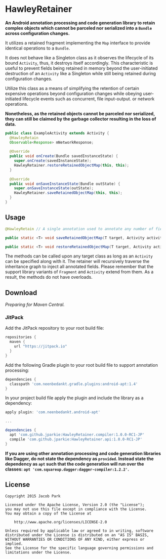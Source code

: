 # HawleyRetainer
**An Android annotation processing and code generation library to retain complex objects which cannot be parceled nor serialized into a `Bundle` across configuration changes.**

It utilizes a retained fragment implementing the `Map` interface to provide identical operations to a `Bundle`. 

It does not behave like a Singleton class as it observes the lifecycle of its bound `Activity`, thus, it destroys itself accordingly. This characteristic is useful to prevent fields being retained in memory beyond the user-initiated destruction of an `Activity` like a Singleton while still being retained during configuration changes. 

Utilize this class as a means of simplifying the retention of certain expensive operations beyond configuration changes while obeying user-initiated lifecycle events such as concurrent, file input-output. or network operations. 

**Nonetheless, as the retained objects cannot be parceled nor serialized, they can still be claimed by the garbage collector resulting in the loss of data.**

```java
public class ExampleActivity extends Activity {
  @HawleyRetain
  Observable<Response> mNetworkResponse;
  
  @Override
  public void onCreate(Bundle savedInstanceState) {
    super.onCreate(savedInstanceState);
    HawleyRetainer.restoreRetainedObjectMap(this, this);
  }
  
  @Override
  public void onSaveInstanceState(Bundle outState) {
    super.onSaveInstanceState(outState);
    HawleyRetainer.saveRetainedObjectMap(this, this);
  }
}
```

## Usage
```java
@HawleyRetain // A single annotation used to annotate any number of fields which you want to retain.

public static <T> void saveRetainedObjectMap(T target, Activity activity);

public static <T> void restoreRetainedObjectMap(T target, Activity activity);
```

The methods can be called upon any target class as long as an `Activity` can be specified along with it. The retainer will recursively traverse the inheritance graph to inject all annotated fields. Please remember that the support library variants of `Fragment` and `Activity` extend from them. As a result, the methods do not have overloads.

## Download
*Preparing for Maven Central.*

### JitPack

Add the JitPack repository to your root build file:
```groovy
repositories {
  maven {
    url "https://jitpack.io"
  }
}
```

Add the following Gradle plugin to your root build file to support annotation processing:
```groovy
dependencies {
  classpath 'com.neenbedankt.gradle.plugins:android-apt:1.4'
}
```

In your project build file apply the plugin and include the library as a dependency:
```groovy
apply plugin: 'com.neenbedankt.android-apt'

...

dependencies {
  apt 'com.github.jparkie:HawleyRetainer.compiler:1.0.0-RC1-JP'
  compile 'com.github.jparkie:HawleyRetainer.api:1.0.0-RC1-JP'
}
```

**If you are using other annotation processing and code generation libraries like Dagger, do not state the dependency as `provided`. Instead state the dependency as `apt` such that the code generation will run over the classes: `apt 'com.squareup.dagger:dagger-compiler:1.2.2'`.**

## License

    Copyright 2015 Jacob Park
    
    Licensed under the Apache License, Version 2.0 (the "License");
    you may not use this file except in compliance with the License.
    You may obtain a copy of the License at
    
        http://www.apache.org/licenses/LICENSE-2.0
    
    Unless required by applicable law or agreed to in writing, software
    distributed under the License is distributed on an "AS IS" BASIS,
    WITHOUT WARRANTIES OR CONDITIONS OF ANY KIND, either express or implied.
    See the License for the specific language governing permissions and
    limitations under the License.
